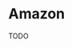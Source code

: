 # Amazon

<!--
https://linkedin.com/learning/aws-high-availability/aws-and-high-availability
https://app.pluralsight.com/library/courses/amazon-rds-best-practices/table-of-contents
-->

TODO
